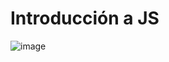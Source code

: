 # Introducción a JS

![image](https://user-images.githubusercontent.com/16636086/170017408-ef3c4401-d646-42b5-944f-5b40d8996bdb.png)
